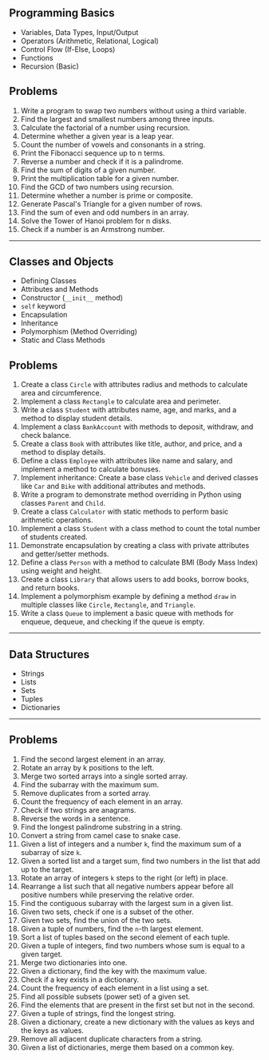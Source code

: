 
## Programming Basics

- Variables, Data Types, Input/Output
- Operators (Arithmetic, Relational, Logical)
- Control Flow (If-Else, Loops)
- Functions
- Recursion (Basic)

## Problems
1. Write a program to swap two numbers without using a third variable.
2. Find the largest and smallest numbers among three inputs.
3. Calculate the factorial of a number using recursion.
4. Determine whether a given year is a leap year.
5. Count the number of vowels and consonants in a string.
6. Print the Fibonacci sequence up to n terms.
7. Reverse a number and check if it is a palindrome.
8. Find the sum of digits of a given number.
9. Print the multiplication table for a given number.
10. Find the GCD of two numbers using recursion.
11. Determine whether a number is prime or composite.
12. Generate Pascal's Triangle for a given number of rows.
13. Find the sum of even and odd numbers in an array.
14. Solve the Tower of Hanoi problem for n disks.
15. Check if a number is an Armstrong number.

---

## Classes and Objects
- Defining Classes
- Attributes and Methods
- Constructor (`__init__` method)
- `self` keyword
- Encapsulation
- Inheritance
- Polymorphism (Method Overriding)
- Static and Class Methods

## **Problems**

1. Create a class `Circle` with attributes radius and methods to calculate area and circumference.
2. Implement a class `Rectangle` to calculate area and perimeter.
3. Write a class `Student` with attributes name, age, and marks, and a method to display student details.
4. Implement a class `BankAccount` with methods to deposit, withdraw, and check balance.
5. Create a class `Book` with attributes like title, author, and price, and a method to display details.
6. Define a class `Employee` with attributes like name and salary, and implement a method to calculate bonuses.
7. Implement inheritance: Create a base class `Vehicle` and derived classes like `Car` and `Bike` with additional attributes and methods.
8. Write a program to demonstrate method overriding in Python using classes `Parent` and `Child`.
9. Create a class `Calculator` with static methods to perform basic arithmetic operations.
10. Implement a class `Student` with a class method to count the total number of students created.
11. Demonstrate encapsulation by creating a class with private attributes and getter/setter methods.
12. Define a class `Person` with a method to calculate BMI (Body Mass Index) using weight and height.
13. Create a class `Library` that allows users to add books, borrow books, and return books.
14. Implement a polymorphism example by defining a method `draw` in multiple classes like `Circle`, `Rectangle`, and `Triangle`.
15. Write a class `Queue` to implement a basic queue with methods for enqueue, dequeue, and checking if the queue is empty.

---

## Data Structures
- Strings
- Lists
- Sets
- Tuples
- Dictionaries

---

## **Problems**

1. Find the second largest element in an array.
2. Rotate an array by k positions to the left.
3. Merge two sorted arrays into a single sorted array.
4. Find the subarray with the maximum sum.
5. Remove duplicates from a sorted array.
6. Count the frequency of each element in an array.
7. Check if two strings are anagrams.
8. Reverse the words in a sentence.
9. Find the longest palindrome substring in a string.
10. Convert a string from camel case to snake case.
11. Given a list of integers and a number `k`, find the maximum sum of a subarray of size `k`.
12. Given a sorted list and a target sum, find two numbers in the list that add up to the target.
13. Rotate an array of integers `k` steps to the right (or left) in place.
14. Rearrange a list such that all negative numbers appear before all positive numbers while preserving the relative order.
15. Find the contiguous subarray with the largest sum in a given list.
16. Given two sets, check if one is a subset of the other.
17. Given two sets, find the union of the two sets.
18. Given a tuple of numbers, find the `n`-th largest element.
19. Sort a list of tuples based on the second element of each tuple.
20. Given a tuple of integers, find two numbers whose sum is equal to a given target.
21. Merge two dictionaries into one.
22. Given a dictionary, find the key with the maximum value.
23. Check if a key exists in a dictionary.
24. Count the frequency of each element in a list using a set.
25. Find all possible subsets (power set) of a given set.
26. Find the elements that are present in the first set but not in the second.
27. Given a tuple of strings, find the longest string.
28. Given a dictionary, create a new dictionary with the values as keys and the keys as values.
29. Remove all adjacent duplicate characters from a string.
30. Given a list of dictionaries, merge them based on a common key.
